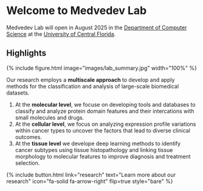 ---
---

# Welcome to Medvedev Lab

Medvedev Lab will open in August 2025 in the [Department of Computer Science](https://www.cs.ucf.edu/) at the [University of Central Florida](https://www.ucf.edu/).

## Highlights

{% include figure.html image="images/lab_summary.jpg" width="100%" %}

Our research employs a **multiscale approach** to develop and apply methods for the classification and analysis of large-scale biomedical datasets. 
</br>
1. At the **molecular level**, we focuse on developing tools and databases to classify and analyze protein domain features and their intercations with small molecules and drugs.
2. At the **cellular level**, we focus on analyzing expression profile variations within cancer types to uncover the factors that lead to diverse clinical outcomes.
3. At the **tissue level** we develope deep learning methods to identify cancer subtypes using tissue histopathology and linking tissue morphology to molecular features to improve diagnosis and treatment selection.

{%
  include button.html
  link="research"
  text="Learn more about our research"
  icon="fa-solid fa-arrow-right"
  flip=true
  style="bare"
%}

